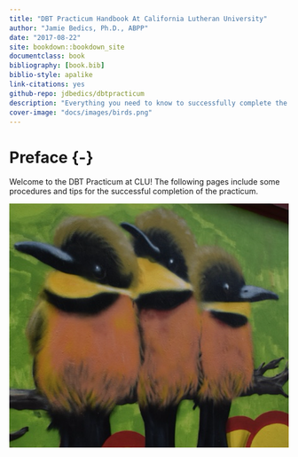 ```yaml
--- 
title: "DBT Practicum Handbook At California Lutheran University"
author: "Jamie Bedics, Ph.D., ABPP"
date: "2017-08-22"
site: bookdown::bookdown_site
documentclass: book
bibliography: [book.bib]
biblio-style: apalike
link-citations: yes
github-repo: jdbedics/dbtpracticum
description: "Everything you need to know to successfully complete the DBT Practicum at CLU."
cover-image: "docs/images/birds.png"
---
```


# Preface {-}

Welcome to the DBT Practicum at CLU!  The following pages include some procedures and tips for the successful completion of the practicum.

![Velkominn to DBT at CLU!](images/birds.png)
